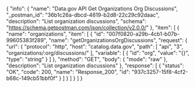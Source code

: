 {
  "info": {
    "name": "Data.gov API Get Organizations Org Discussions",
    "_postman_id": "36b1c26a-dbcd-4619-b2d8-22c29c92daac",
    "description": "List organization discussions",
    "schema": "https://schema.getpostman.com/json/collection/v2.0.0/"
  },
  "item": [
    {
      "name": "organizations",
      "item": [
        {
          "id": "007f0820-a29b-4cb1-b07b-99605383f289",
          "name": "getOrganizationsOrgDiscussions",
          "request": {
            "url": {
              "protocol": "http",
              "host": "catalog.data.gov",
              "path": [
                "api",
                "3",
                "organizations/:org/discussions/"
              ],
              "variable": [
                {
                  "id": "org",
                  "value": "{}",
                  "type": "string"
                }
              ]
            },
            "method": "GET",
            "body": {
              "mode": "raw"
            },
            "description": "List organization discussions"
          },
          "response": [
            {
              "status": "OK",
              "code": 200,
              "name": "Response_200",
              "id": "937c3257-15f8-4cf2-b68c-149cb51bbf0f"
            }
          ]
        }
      ]
    }
  ]
}